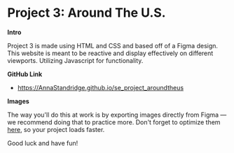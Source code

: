 # Project 3: Around The U.S.

**Intro**

Project 3 is made using HTML and CSS and based off of a Figma design. This website is meant to be reactive and display effectively on different viewports. Utilizing Javascript for functionality.

**GitHub Link**

- https://AnnaStandridge.github.io/se_project_aroundtheus

**Images**

The way you'll do this at work is by exporting images directly from Figma — we recommend doing that to practice more. Don't forget to optimize them [here](https://tinypng.com/), so your project loads faster.

Good luck and have fun!
